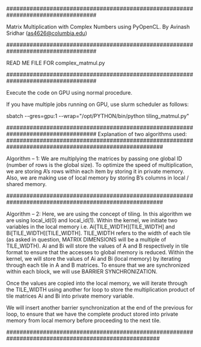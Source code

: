 ###################################################################################

Matrix Multiplication with Complex Numbers using PyOpenCL.
By Avinash Sridhar (as4626@columbia.edu)

###################################################################################

READ ME FILE FOR complex_matmul.py

###################################################################################

Execute the code on GPU using normal procedure.


If you have multiple jobs running on GPU, use slurm scheduler as follows:

sbatch --gres=gpu:1 --wrap="/opt/PYTHON/bin/python tiling_matmul.py"

###################################################################################
Explanation of two algorithms used:
#######################################################################################################

Algorithm – 1: We are multiplying the matrices by passing one global ID (number of rows is the global
size). To optimize the speed of multiplication, we are storing A’s rows within each item by storing it in
private memory. Also, we are making use of local memory by storing B’s columns in local / shared
memory.

#######################################################################################################

Algorithm – 2: Here, we are using the concept of tiling. In this algorithm we are using local_id(0) and
local_id(1). Within the kernel, we initiate two variables in the local memory i.e.
Ai[TILE_WIDTH][TILE_WIDTH] and Bi[TILE_WIDTH][TILE_WIDTH]. TILE_WIDTH refers to the width of
each tile (as asked in question, MATRIX DIMENSIONS will be a multiple of TILE_WIDTH). Ai and Bi will
store the values of A and B respectively in tile format to ensure that the accesses to global memory is
reduced. Within the kernel, we will store the values of Ai and Bi (local memory) by iterating through
each tile in A and B matrices. To ensure that we are synchronized within each block, we will use
BARRIER SYNCHRONIZATION.

Once the values are copied into the local memory, we will iterate through the TILE_WIDTH using
another for loop to store the multiplication product of tile matrices Ai and Bi into private memory
variable.

We will insert another barrier synchronization at the end of the previous for loop, to ensure that we
have the complete product stored into private memory from local memory before proceeding to the
next tile.

######################################################################################################
